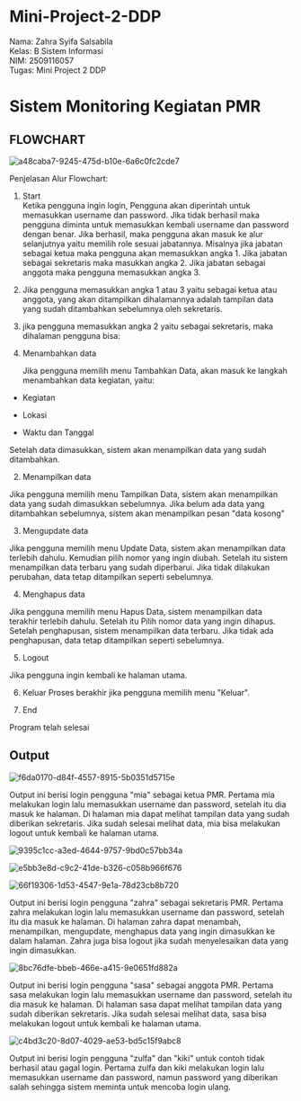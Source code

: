 # Mini-Project-2-DDP

Nama: Zahra Syifa Salsabila\
Kelas: B Sistem Informasi\
NIM: 2509116057\
Tugas: Mini Project 2 DDP

# Sistem Monitoring Kegiatan PMR

## FLOWCHART

![a48caba7-9245-475d-b10e-6a6c0fc2cde7](https://github.com/user-attachments/assets/f0c9cfde-7291-44db-9823-1f81d0c1524e)


Penjelasan Alur Flowchart:
1. Start\
   Ketika pengguna ingin login, Pengguna akan diperintah untuk memasukkan username dan password. Jika tidak berhasil maka pengguna diminta untuk memasukkan kembali username dan password dengan benar. Jika berhasil, maka pengguna akan masuk ke alur selanjutnya yaitu memilih role sesuai jabatannya. Misalnya jika jabatan sebagai ketua maka pengguna akan memasukkan angka 1. Jika jabatan sebagai sekretaris maka masukkan angka 2. Jika jabatan sebagai anggota maka pengguna memasukkan angka 3.
2. Jika pengguna memasukkan angka 1 atau 3 yaitu sebagai ketua atau anggota, yang akan ditampilkan dihalamannya adalah tampilan data yang sudah ditambahkan sebelumnya oleh sekretaris.
3. jika pengguna memasukkan angka 2 yaitu sebagai sekretaris, maka dihalaman pengguna bisa:
 1. Menambahkan data
    
    Jika pengguna memilih menu Tambahkan Data, akan masuk ke langkah menambahkan data kegiatan, yaitu:

   - Kegiatan

   - Lokasi

   - Waktu dan Tanggal

   Setelah data dimasukkan, sistem akan menampilkan data yang sudah ditambahkan.
 
2. Menampilkan data
   
Jika pengguna memilih menu Tampilkan Data, sistem akan menampilkan data yang sudah dimasukkan sebelumnya. Jika belum ada data yang ditambahkan sebelumnya, sistem akan menampilkan pesan "data kosong"

3. Mengupdate data
 
Jika pengguna memilih menu Update Data, sistem akan menampilkan data terlebih dahulu. Kemudian pilih nomor yang ingin diubah. Setelah itu sistem menampilkan data terbaru yang sudah diperbarui. Jika tidak dilakukan perubahan, data tetap ditampilkan seperti sebelumnya.
 
4. Menghapus data
   
Jika pengguna memilih menu Hapus Data, sistem menampilkan data terakhir terlebih dahulu. Setelah itu Pilih nomor data yang ingin dihapus. Setelah penghapusan, sistem menampilkan data terbaru. Jika tidak ada penghapusan, data tetap ditampilkan seperti sebelumnya.

5. Logout

Jika pengguna ingin kembali ke halaman utama.

6. Keluar
   Proses berakhir jika pengguna memilih menu "Keluar".

7. End

  Program telah selesai
  
## Output

![f6da0170-d84f-4557-8915-5b0351d5715e](https://github.com/user-attachments/assets/2142d5cc-600a-46f7-9a7c-36a0e81ca3bc)

Output ini berisi login pengguna "mia" sebagai ketua PMR. Pertama mia melakukan login lalu memasukkan username dan password, setelah itu dia masuk ke halaman. Di halaman mia dapat melihat tampilan data yang sudah diberikan sekretaris. Jika sudah selesai melihat data, mia bisa melakukan logout untuk kembali ke halaman utama.

![9395c1cc-a3ed-4644-9757-9bd0c57bb34a](https://github.com/user-attachments/assets/3e6823c1-9419-473d-9798-5e9e2866f8b0)

![e5bb3e8d-c9c2-41de-b326-c058b966f676](https://github.com/user-attachments/assets/feb6af8d-86f2-4360-8737-f1c572626e44)

![66f19306-1d53-4547-9e1a-78d23cb8b720](https://github.com/user-attachments/assets/be41c3f3-4f84-4d85-b1a7-1d99e60409bc)


Output ini berisi login pengguna "zahra" sebagai sekretaris PMR. Pertama zahra melakukan login lalu memasukkan username dan password, setelah itu dia masuk ke halaman. Di halaman zahra dapat menambah, menampilkan, mengupdate, menghapus data yang ingin dimasukkan ke dalam halaman. Zahra juga bisa logout jika sudah menyelesaikan data yang ingin dimasukkan.

![8bc76dfe-bbeb-466e-a415-9e0651fd882a](https://github.com/user-attachments/assets/a427bba0-bb53-4e07-bf3f-f94468973f5c)

Output ini berisi login pengguna "sasa" sebagai anggota PMR. Pertama sasa melakukan login lalu memasukkan username dan password, setelah itu dia masuk ke halaman. Di halaman sasa dapat melihat tampilan data yang sudah diberikan sekretaris. Jika sudah selesai melihat data, sasa bisa melakukan logout untuk kembali ke halaman utama.

![c4bd3c20-8d07-4029-ae53-bd5c15f9abc8](https://github.com/user-attachments/assets/f92e836a-c1bc-4167-9304-ee6beea10638)

Output ini berisi login pengguna "zulfa" dan "kiki" untuk contoh tidak berhasil atau gagal login. Pertama zulfa dan kiki melakukan login lalu memasukkan username dan password, namun password yang diberikan salah sehingga sistem meminta untuk mencoba login ulang. 
